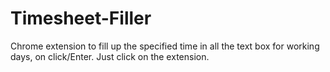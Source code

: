 # Timesheet-Filler
Chrome extension to fill up the specified time in all the text box for working days, on click/Enter.
Just click on the extension.
